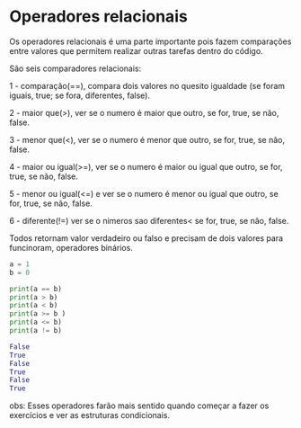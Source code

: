 # Operadores relacionais

Os operadores relacionais é uma parte importante pois fazem comparações entre valores que
permitem realizar outras tarefas dentro do código. 

São seis comparadores relacionais:

1 - comparação(==), compara dois valores no quesito igualdade (se foram iguais, true; se fora, diferentes, false).

2 - maior que(>), ver se o numero é maior que outro, se for, true, se não, false.

3 - menor que(<), ver se o numero é menor que outro, se for, true, se não, false.
  
4 - maior ou igual(>=),  ver se o numero é maior ou igual  que outro, se for, true, se não, false.
  
5 - menor ou igual(<=) e  ver se o numero é menor ou igual que outro, se for, true, se não, false.
  
6 - diferente(!=)  ver se o nimeros sao diferentes< se for, true, se não, false.
  
Todos retornam valor verdadeiro ou falso e precisam de dois valores para funcinoram, operadores binários.

``` Python
a = 1
b = 0

print(a == b) 
print(a > b) 
print(a < b)
print(a >= b )
print(a <= b) 
print(a != b) 
```
``` Python
False
True
False
True
False
True
```

obs: Esses operadores farão mais sentido quando começar a fazer os exercícios e ver as
estruturas condicionais.
